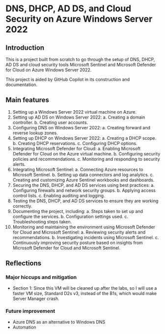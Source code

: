 # DNS, DHCP, AD DS, and Cloud Security on Azure Windows Server 2022

## Introduction
This is a project built from scratch to go through the setup of DNS, DHCP, AD DS and cloud security tools Microsoft Sentinel and Microsoft Defender for Cloud on Azure Windows Server 2022.

This project is aided by GitHub Copilot in its construction and documentation.

## Main features
1. Setting up a Windows Server 2022 virtual machine on Azure.
2. Setting up AD DS on Windows Server 2022:
   a. Creating a domain controller.
   b. Creating user accounts.
3. Configuring DNS on Windows Server 2022:
   a. Creating forward and reverse lookup zones.
4. Setting up DHCP on Windows Server 2022:
   a. Creating a DHCP scope.
   b. Creating DHCP reservations.
   c. Configuring DHCP options.
5. Integrating Microsoft Defender for Cloud:
   a. Enabling Microsoft Defender for Cloud on the Azure virtual machine.
   b. Configuring security policies and recommendations.
   c. Monitoring and responding to security alerts.
6. Integrating Microsoft Sentinel:
   a. Connecting Azure resources to Microsoft Sentinel.
   b. Setting up data connectors and log analytics.
   c. Creating and customizing Azure Sentinel workbooks and dashboards.
7. Securing the DNS, DHCP, and AD DS services using best practices:
   a. Configuring firewalls and network security groups.
   b. Applying access control lists.
   c. Enabling auditing and logging.
8. Testing the DNS, DHCP, and AD DS services to ensure they are working correctly.
9. Documenting the project, including:
   a. Steps taken to set up and configure the services.
   b. Configuration settings used.
   c. Troubleshooting steps taken.
10. Monitoring and maintaining the environment using Microsoft Defender for Cloud and Microsoft Sentinel:
    a. Reviewing security alerts and recommendations.
    b. Investigating incidents using Microsoft Sentinel.
    c. Continuously improving security posture based on insights from Microsoft Defender for Cloud and Microsoft Sentinel.

## Reflections
### Major hiccups and mitigation
- Section 1: Since this VM will be cleaned up after the labs, so I will use a faster VM size, Standard D2s v3, instead of the B1s, which would make Server Manager crash.

### Future improvement
- Azure DNS as an alternative to Windows DNS
- Automation